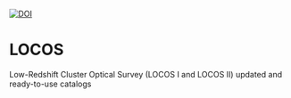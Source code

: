 [![DOI](https://zenodo.org/badge/DOI/10.5281/zenodo.15054460.svg)](https://doi.org/10.5281/zenodo.15054460)
# LOCOS
Low-Redshift Cluster Optical Survey (LOCOS I and LOCOS II) updated and ready-to-use catalogs
